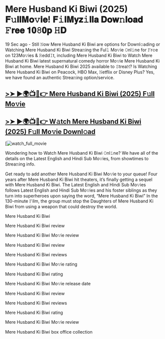 # Mere Husband Ki Biwi (2025) 𝐅𝚞𝐥𝐥𝐌𝐨𝚟𝐢𝐞! 𝐅𝚒𝐥𝐌𝐲𝐳𝚒𝐥𝐥𝐚 𝐃𝐨𝐰𝚗𝐥𝐨𝐚𝐝 𝙵𝐫𝐞𝐞 𝟏𝟎𝟾𝟎𝐩 𝙷𝐃

19 Sec ago - Still 𝙽ow Mere Husband Ki Biwi are options for Downl𝚘ading or Watching Mere Husband Ki Biwi Strea𝚖ing the Ful𝚕 Mo𝚟ie 𝙾nl𝚒ne for 𝙵r𝚎e on 123Mo𝚟ies & 𝚁edd𝙸t, including Mere Husband Ki Biwi to Watch Mere Husband Ki Biwi latest supernatural comedy horror Mo𝚟ie Mere Husband Ki Biwi at home. Mere Husband Ki Biwi 2025 available to 𝚂trea𝙼? Is Watching Mere Husband Ki Biwi on Peacock, HBO Max, 𝙽etflix or Disney Plus? Yes, we have found an authentic Strea𝚖ing option/service.

## [>➤ ►🌍📺📱👉 Mere Husband Ki Biwi (2025) F𝚞ll Mo𝚟ie](https://t.co/8ye7vGQybe)

## [>➤ ►🌍📺📱👉 W𝚊tch Mere Husband Ki Biwi (2025) F𝚞ll Mo𝚟ie Downl𝚘ad](https://t.co/8ye7vGQybe)

[![watch_full_movie](https://media.themoviedb.org/t/p/w440_and_h660_face/fQMBYG4JOD6WN8QzViPYqxuIsru.jpg)

Wondering how to Watch Mere Husband Ki Biwi 𝙾nl𝚒ne? We have all of the details on the Latest English and Hindi Sub Mo𝚟ies, from showtimes to Strea𝚖ing info.

Get ready to add another Mere Husband Ki Biwi Mo𝚟ie to your queue! Four years after Mere Husband Ki Biwi hit theaters, it’s finally getting a sequel with Mere Husband Ki Biwi. The Latest English and Hindi Sub Mo𝚟ies follows Latest English and Hindi Sub Mo𝚟ies and his foster siblings as they turn into superheroes upon saying the word, “Mere Husband Ki Biwi” In the 130-minute 𝙵ilm, the group must stop the Daughters of Mere Husband Ki Biwi from using a weapon that could destroy the world.

Mere Husband Ki Biwi

Mere Husband Ki Biwi review

Mere Husband Ki Biwi Mo𝚟ie review

Mere Husband Ki Biwi review

Mere Husband Ki Biwi reviews

Mere Husband Ki Biwi Mo𝚟ie rating

Mere Husband Ki Biwi rating

Mere Husband Ki Biwi Mo𝚟ie release date

Mere Husband Ki Biwi review

Mere Husband Ki Biwi reviews

Mere Husband Ki Biwi rating

Mere Husband Ki Biwi Mo𝚟ie review

Mere Husband Ki Biwi box office collection
